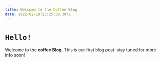 ```yaml
---
title: Welcome to the Coffee Blog
date: 2022-02-19T23:25:58.307Z
---
```

# `Hello!`

Welcome to the **coffee Blog.** This is our first blog post. stay tuned for more info soon!